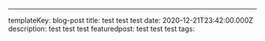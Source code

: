 ---
templateKey: blog-post
title: test test test
date: 2020-12-21T23:42:00.000Z
description: test test test
featuredpost: test test test
tags:
